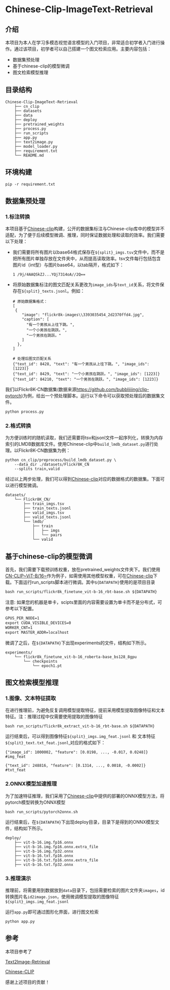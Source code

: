 # Chinese-Clip-ImageText-Retrieval
## 介绍

本项目为本人在学习多模态视觉语言模型的入门项目，非常适合初学者入门进行操作。通过该项目，初学者可以自己搭建一个图文检索应用。主要内容包括：

- 数据集预处理
- 基于chinese-clip的模型微调
- 图文检索模型推理

## 目录结构

```
Chinese-Clip-ImageText-Retrieval
    ├── cn_clip
    ├── datasets
    ├── data
    ├── deploy
    ├── pretrained_weights
    ├── process.py
    ├── run_scripts
    ├── app.py
    ├── text2image.py
    ├── model_loader.py
    ├── requirement.txt
    └── README.md
```

## 环境构建

```
pip -r requirement.txt
```

## 数据集预处理

### 1.标注转换

本项目基于[Chinese-clip](https://github.com/OFA-Sys/Chinese-CLIP)构建，公开的数据集标注与Chinese-clip库中的模型并不适配，为了便于后续模型微调、推理，同时保证数据处理和读取的效率。我们需要以下处理：

- 我们需要将所有图片以base64格式保存在`${split}_imgs.tsv`文件中，而不是把所有图片单独存放在文件夹中，从而提高读取效率。tsv文件每行包括包含图片id（int型）与图片base64，以tab隔开，格式如下：

  ```
  1	/9j/4AAQSkZJ...YQj7314oA//2Q==
  ```

- 将原始数据集标注的图文匹配关系更改为`image_ids`与`text_id`关系，将文件保存在`${split}_texts.jsonl`。例如：

  ```
  # 原始数据集格式：
  [
   {
      "image": "flickr8k-images\\3393035454_2d2370ffd4.jpg",
      "caption": [
        "有一个男孩从上往下跳。",
        "一个小男孩在跳跃。",
        "一个男孩在跳跃。"
      ]
    },
  ]
  
  # 处理后图文匹配关系
  {"text_id": 8428, "text": "有一个男孩从上往下跳。", "image_ids": [1223]}
  {"text_id": 8429, "text": "一个小男孩在跳跃。", "image_ids": [1223]}
  {"text_id": 84210, "text": "一个男孩在跳跃。", "image_ids": [1223]}
  ```

我们以Flickr8K-CN数据集(数据来源<https://github.com/bubbliiiing/clip-pytorch>)为例，给出一个预处理脚本。运行以下命令可以获取预处理后的数据集文件。

```bash
python process.py
```

### 2.格式转换

为方便训练时的随机读取，我们还需要将tsv和jsonl文件一起序列化，转换为内存索引的LMDB数据库文件。使用Chinese-clip中`build_lmdb_dataset.py`进行处理。以Flickr8K-CN数据集为例：

```
python cn_clip/preprocess/build_lmdb_dataset.py \
    --data_dir ./datasets/Flickr8K_CN
    --splits train,valid
```

经过以上两步处理，我们可以得到[Chinese-clip]()对应的数据格式的数据集。下面可以进行模型微调。

```
datasets/
    └── Flickr8K_CN/
    	├── train_imgs.tsv
    	├── train_texts.jsonl
    	├── valid_imgs.tsv
    	├── valid_texts.jsonl
        └── lmdb/
            ├── train
            │   ├── imgs
            │   └── pairs
            └── valid
```

## 基于chinese-clip的模型微调

首先，我们需要下载预训练权重，放在pretrained\_weights文件夹下。我们使用[CN-CLIP]()[~ViT-B/16~](https://clip-cn-beijing.oss-cn-beijing.aliyuncs.com/checkpoints/clip_cn_vit-b-16.pt)作为例子，如需使用其他模型权重，可在[Chinese-clip](https://github.com/OFA-Sys/Chinese-CLIP)下载。下面运行run_scripts脚本进行微调。其中`${DATAPATH}`使用的是项目目录

```markdown
bash run_scripts/flickr8k_finetune_vit-b-16_rbt-base.sh ${DATAPATH}
```

注意: 如果您的机器是单卡，scipts里面的内容需要设置为单卡而不是分布式，可参考以下配置。

```markdown
GPUS_PER_NODE=1
export CUDA_VISIBLE_DEVICES=0
WORKER_CNT=1
export MASTER_ADDR=localhost
```

微调了之后，在`${DATAPATH}`下出现experiments的文件，结构如下所示。

```
experiments/
	└── flickr8k_finetune_vit-b-16_roberta-base_bs128_8gpu	
		└── checkpoints
			└── epoch1.pt
```

## 图文检索模型推理

### 1.图像、文本特征提取

在进行推理前，为避免反复调用模型提取特征，提前采用模型提取图像特征和文本特征。注：推理过程中仅需要使用提取的图像特征

```
bash run_scripts/flickr8k_extract_vit-b-16_rbt-base.sh ${DATAPATH}
```

运行结束后，可以得到图像特征`${split}_imgs.img_feat.jsonl` 和 文本特征`${split}_text.txt_feat.jsonl`,对应的格式如下：

```
{"image_id": 1000002, "feature": [0.0198, ..., -0.017, 0.0248]}  #img_feat

{"text_id": 248816, "feature": [0.1314, ..., 0.0018, -0.0002]}   #txt_feat
```

### 2.ONNX模型加速推理

为了加速特征推理，我们采用了[Chinese-clip](https://github.com/OFA-Sys/Chinese-CLIP)中提供的部署的ONNX模型方法，将pytorch模型转换为ONNX模型

```
bash run_scripts/pytorch2onnx.sh
```

运行结束后，在`${DATAPATH}`下出现deploy目录，目录下是得到的ONNX模型文件，结构如下所示。

```
deploy/
	├── vit-b-16.img.fp16.onnx
	├── vit-b-16.img.fp16.onnx.extra_file
	├── vit-b-16.img.fp32.onnx
	├── vit-b-16.txt.fp16.onnx
	├── vit-b-16.txt.fp16.onnx.extra_file
	├── vit-b-16.txt.fp32.onnx
```

### 3.推理演示

推理前，将需要用到数据放到`data`目录下，包括需要检索的图片文件夹`images`，id转换图片名`id2image.json`，使用微调模型提取的图像特征`${split}_imgs.img_feat.jsonl`

运行`app.py`即可通过图形化界面，进行图文检索

```
python app.py
```

## 参考

本项目参考了

[Text2Image-Retrieval](https://github.com/sugarandgugu/Text2Image-Retrieval/tree/main)

[Chinese-CLIP](https://github.com/OFA-Sys/Chinese-CLIP)

感谢上述项目的贡献！
